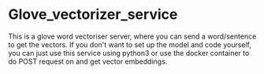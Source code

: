# Glove_vectorizer_service
This is a glove word vectoriser server, where you can send a word/sentence to get the vectors. If you don't want to set up the model and code yourself, you can just use this service using python3 or use the docker container to do POST request on and get vector embeddings.
